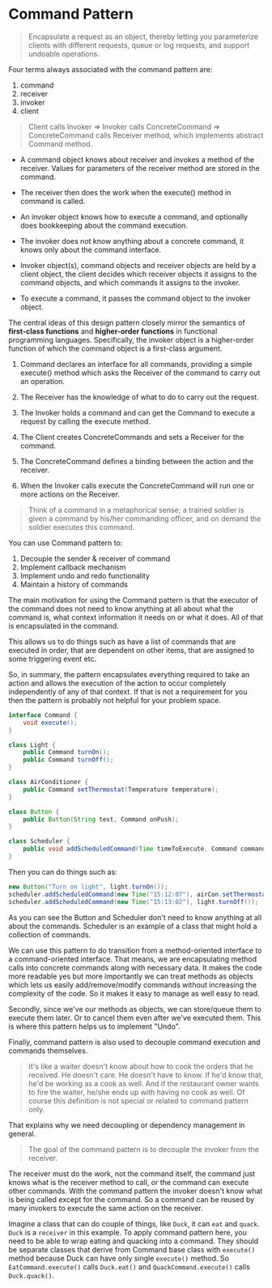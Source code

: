 # Command Pattern

> Encapsulate a request as an object, thereby letting you parameterize clients with different requests, queue or log requests, and support undoable operations.

Four terms always associated with the command pattern are:
1. command
2. receiver
3. invoker
4. client

> Client calls Invoker => Invoker calls ConcreteCommand => ConcreteCommand calls Receiver method, which implements abstract Command method.

- A command object knows about receiver and invokes a method of the receiver. Values for parameters of the receiver method are stored in the command.

- The receiver then does the work when the execute() method in command is called.

- An invoker object knows how to execute a command, and optionally does bookkeeping about the command execution.

- The invoker does not know anything about a concrete command, it knows only about the command interface.

- Invoker object(s), command objects and receiver objects are held by a client object, the client decides which receiver objects it assigns to the command objects, and which commands it assigns to the invoker.

- To execute a command, it passes the command object to the invoker object.

The central ideas of this design pattern closely mirror the semantics of **first-class functions** and **higher-order functions** in functional programming languages.
Specifically, the invoker object is a higher-order function of which the command object is a first-class argument.


1. Command declares an interface for all commands, providing a simple execute() method which asks the Receiver of the command to carry out an operation.

2. The Receiver has the knowledge of what to do to carry out the request.

3. The Invoker holds a command and can get the Command to execute a request by calling the execute method.

4. The Client creates ConcreteCommands and sets a Receiver for the command.

5. The ConcreteCommand defines a binding between the action and the receiver.

6. When the Invoker calls execute the ConcreteCommand will run one or more actions on the Receiver.


> Think of a command in a metaphorical sense; a trained soldier is given a command by his/her commanding officer, and on demand the soldier executes this command.

You can use Command pattern to:

1. Decouple the sender & receiver of command
2. Implement callback mechanism
3. Implement undo and redo functionality
4. Maintain a history of commands


The main motivation for using the Command pattern is that the executor of the command does not need to know anything at all about what the command is, what context information it needs on or what it does.
All of that is encapsulated in the command.

This allows us to do things such as have a list of commands that are executed in order, that are dependent on other items, that are assigned to some triggering event etc.

So, in summary, the pattern encapsulates everything required to take an action and allows the execution of the action to occur completely independently of any of that context.
If that is not a requirement for you then the pattern is probably not helpful for your problem space.

```java
interface Command {
    void execute();
}
```

```java
class Light {
    public Command turnOn();
    public Command turnOff();
}
```

```java
class AirConditioner {
    public Command setThermostat(Temperature temperature);
}
```

```java
class Button {
    public Button(String text, Command onPush);
}
```

```java
class Scheduler {
    public void addScheduledCommand(Time timeToExecute, Command command);
}
```

Then you can do things such as:

```java
new Button("Turn on light", light.turnOn());
scheduler.addScheduledCommand(new Time("15:12:07"), airCon.setThermostat(27));
scheduler.addScheduledCommand(new Time("15:13:02"), light.turnOff());
```

As you can see the Button and Scheduler don't need to know anything at all about the commands.
Scheduler is an example of a class that might hold a collection of commands.

We can use this pattern to do transition from a method-oriented interface to a command-oriented interface.
That means, we are encapsulating method calls into concrete commands along with necessary data.
It makes the code more readable yes but more importantly we can treat methods as objects which lets us easily add/remove/modify commands without increasing the complexity of the code.
So it makes it easy to manage as well easy to read.

Secondly, since we've our methods as objects, we can store/queue them to execute them later.
Or to cancel them even after we've executed them. This is where this pattern helps us to implement "Undo".

Finally, command pattern is also used to decouple command execution and commands themselves.

> It's like a waiter doesn't know about how to cook the orders that he received.
> He doesn't care. He doesn't have to know.
> If he'd know that, he'd be working as a cook as well.
> And if the restaurant owner wants to fire the waiter, he/she ends up with having no cook as well.
> Of course this definition is not special or related to command pattern only.

That explains why we need decoupling or dependency management in general.


> The goal of the command pattern is to decouple the invoker from the receiver.

The receiver must do the work, not the command itself, the command just knows what is the receiver method to call, or the command can execute other commands.
With the command pattern the invoker doesn't know what is being called except for the command.
So a command can be reused by many invokers to execute the same action on the receiver.

Imagine a class that can do couple of things, like `Duck`, it can `eat` and `quack`. `Duck` is a `receiver` in this example.
To apply command pattern here, you need to be able to wrap eating and quacking into a command.
They should be separate classes that derive from Command base class with `execute()` method because Duck can have only single `execute()` method.
So `EatCommand.execute()` calls `Duck.eat()` and `QuackCommand.execute()` calls `Duck.quack()`.
